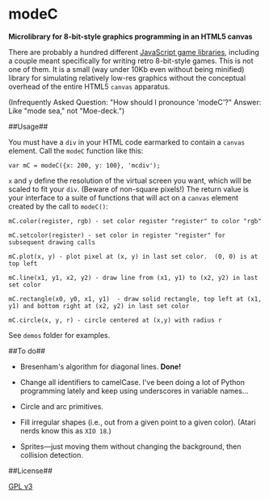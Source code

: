 modeC
=====

**Microlibrary for 8-bit-style graphics programming in an HTML5 canvas**

There are probably a hundred different
[JavaScript game libraries](http://jster.net/category/game-engines),
including a couple meant specifically for writing retro 8-bit-style
games.  This is not one of them.  It is a small (way under 10Kb even
without being minified) library for simulating relatively low-res
graphics without the conceptual overhead of the entire HTML5 `canvas`
apparatus.

(Infrequently Asked Question: "How should I pronounce 'modeC'?"  Answer:
Like "mode sea," not "Moe-deck.")


##Usage##

You must have a `div` in your HTML code earmarked to contain a
`canvas` element.  Call the `modeC` function like this:

	var mC = modeC({x: 200, y: 100}, 'mcdiv');

`x` and `y` define the resolution of the virtual screen you want,
which will be scaled to fit your `div`.  (Beware of non-square
pixels!)  The return value is your interface to a suite of functions
that will act on a `canvas` element created by the call to `modeC()`:

	mC.color(register, rgb) - set color register "register" to color "rgb"

	mC.setcolor(register) - set color in register "register" for subsequent drawing calls

	mC.plot(x, y) - plot pixel at (x, y) in last set color.  (0, 0) is at top left

	mC.line(x1, y1, x2, y2) - draw line from (x1, y1) to (x2, y2) in last set color

	mC.rectangle(x0, y0, x1, y1)  - draw solid rectangle, top left at (x1, y1) and bottom right at (x2, y2) in last set color

	mC.circle(x, y, r) - circle centered at (x,y) with radius r

See `demos` folder for examples.

##To do##

* Bresenham's algorithm for diagonal lines.  **Done!**

* Change all identifiers to camelCase.  I've been doing a lot of
  Python programming lately and keep using underscores in variable
  names...

* Circle and arc primitives.

* Fill irregular shapes (i.e., out from a given point to a given
  color).  (Atari nerds know this as `XIO 18`.)

* Sprites&mdash;just moving them without changing the background, then collision detection.

##License##

[GPL v3](http://www.gnu.org/licenses/quick-guide-gplv3.html)
